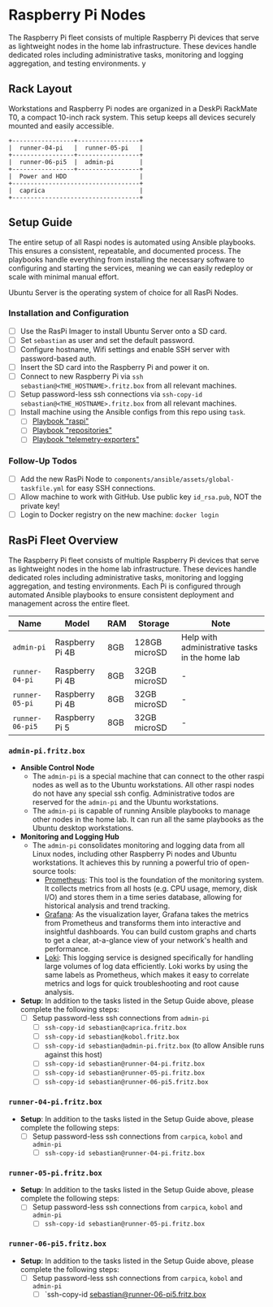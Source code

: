 # Raspberry Pi Nodes

The Raspberry Pi fleet consists of multiple Raspberry Pi devices that serve as lightweight nodes in the home lab infrastructure. These devices handle dedicated roles including administrative tasks, monitoring and logging aggregation, and testing environments.
y

## Rack Layout

Workstations and Raspberry Pi nodes are organized in a DeskPi RackMate T0, a compact 10-inch rack system. This setup keeps all devices securely mounted and easily accessible.

```ditaa
+-----------------+-----------------+
|  runner-04-pi   |  runner-05-pi   |
+-----------------+-----------------+
|  runner-06-pi5  |  admin-pi       |
+-----------------+-----------------+
|  Power and HDD                    |
+-----------------------------------+
|  caprica                          |
+-----------------------------------+
```

## Setup Guide

The entire setup of all Raspi nodes is automated using Ansible playbooks. This ensures a consistent, repeatable, and documented process. The playbooks handle everything from installing the necessary software to configuring and starting the services, meaning we can easily redeploy or scale with minimal manual effort.

Ubuntu Server is the operating system of choice for all RasPi Nodes.

### Installation and Configuration

* [ ] Use the RasPi Imager to install Ubuntu Server onto a SD card.
* [ ] Set `sebastian` as user and set the default password.
* [ ] Configure hostname, Wifi settings and enable SSH server with password-based auth.
* [ ] Insert the SD card into the Raspberry Pi and power it on.
* [ ] Connect to new Raspberry Pi via `ssh sebastian@<THE_HOSTNAME>.fritz.box` from all relevant machines.
* [ ] Setup password-less ssh connections via `ssh-copy-id sebastian@<THE_HOSTNAME>.fritz.box` from all relevant machines.
* [ ] Install machine using the Ansible configs from this repo using `task`.
    * [ ] [Playbook "raspi"](../../ansible/raspi.md)
    * [ ] [Playbook "repositories"](../../ansible/repositories.md)
    * [ ] [Playbook "telemetry-exporters"](../../ansible/telemetry-exporters.md)

### Follow-Up Todos

* [ ] Add the new RasPi Node to `components/ansible/assets/global-taskfile.yml` for easy SSH connections.
* [ ] Allow machine to work with GitHub. Use public key `id_rsa.pub`, NOT the private key!
* [ ] Login to Docker registry on the new machine: `docker login`

## RasPi Fleet Overview

The Raspberry Pi fleet consists of multiple Raspberry Pi devices that serve as lightweight nodes in the home lab infrastructure. These devices handle dedicated roles including administrative tasks, monitoring and logging aggregation, and testing environments. Each Pi is configured through automated Ansible playbooks to ensure consistent deployment and management across the entire fleet.

| Name            | Model           | RAM | Storage         | Note |
|-----------------|-----------------|-----|-----------------|------|
| `admin-pi`      | Raspberry Pi 4B | 8GB | 128GB microSD   | Help with administrative tasks in the home lab |
| `runner-04-pi`  | Raspberry Pi 4B | 8GB | 32GB microSD    | -    |
| `runner-05-pi`  | Raspberry Pi 4B | 8GB | 32GB microSD    | -    |
| `runner-06-pi5` | Raspberry Pi 5  | 8GB | 32GB microSD    | -    |

### `admin-pi.fritz.box`

* **Ansible Control Node**
    * The `admin-pi` is a special machine that can connect to the other raspi nodes as well as to the Ubuntu workstations. All other raspi nodes do not have any special ssh config. Administrative todos are reserved for the `admin-pi` and the Ubuntu workstations.
    * The `admin-pi` is capable of running Ansible playbooks to manage other nodes in the home lab. It can run all the same playbooks as the Ubuntu desktop workstations.
* **Monitoring and Logging Hub**
    * The `admin-pi` consolidates monitoring and logging data from all Linux nodes, including other Raspberry Pi nodes and Ubuntu workstations. It achieves this by running a powerful trio of open-source tools:
        * [Prometheus](https://prometheus.io): This tool is the foundation of the monitoring system. It collects metrics from all hosts (e.g. CPU usage, memory, disk I/O) and stores them in a time series database, allowing for historical analysis and trend tracking.
        * [Grafana](https://grafana.com): As the visualization layer, Grafana takes the metrics from Prometheus and transforms them into interactive and insightful dashboards. You can build custom graphs and charts to get a clear, at-a-glance view of your network's health and performance.
        * [Loki](https://grafana.com/oss/loki): This logging service is designed specifically for handling large volumes of log data efficiently. Loki works by using the same labels as Prometheus, which makes it easy to correlate metrics and logs for quick troubleshooting and root cause analysis.
* **Setup**: In addition to the tasks listed in the Setup Guide above, please complete the following steps:
    * [ ] Setup password-less ssh connections from `admin-pi`
        * [ ] `ssh-copy-id sebastian@caprica.fritz.box`
        * [ ] `ssh-copy-id sebastian@kobol.fritz.box`
        * [ ] `ssh-copy-id sebastian@admin-pi.fritz.box` (to allow Ansible runs against this host)
        * [ ] `ssh-copy-id sebastian@runner-04-pi.fritz.box`
        * [ ] `ssh-copy-id sebastian@runner-05-pi.fritz.box`
        * [ ] `ssh-copy-id sebastian@runner-06-pi5.fritz.box`

### `runner-04-pi.fritz.box`

* **Setup**: In addition to the tasks listed in the Setup Guide above, please complete the following steps:
    * [ ] Setup password-less ssh connections from `carpica`, `kobol` and `admin-pi`
        * [ ] `ssh-copy-id sebastian@runner-04-pi.fritz.box`

### `runner-05-pi.fritz.box`

* **Setup**: In addition to the tasks listed in the Setup Guide above, please complete the following steps:
    * [ ] Setup password-less ssh connections from `carpica`, `kobol` and `admin-pi`
        * [ ] `ssh-copy-id sebastian@runner-05-pi.fritz.box`

### `runner-06-pi5.fritz.box`

* **Setup**: In addition to the tasks listed in the Setup Guide above, please complete the following steps:
    * [ ] Setup password-less ssh connections from `carpica`, `kobol` and `admin-pi`
        * [ ] `ssh-copy-id <sebastian@runner-06-pi5.fritz.box>
